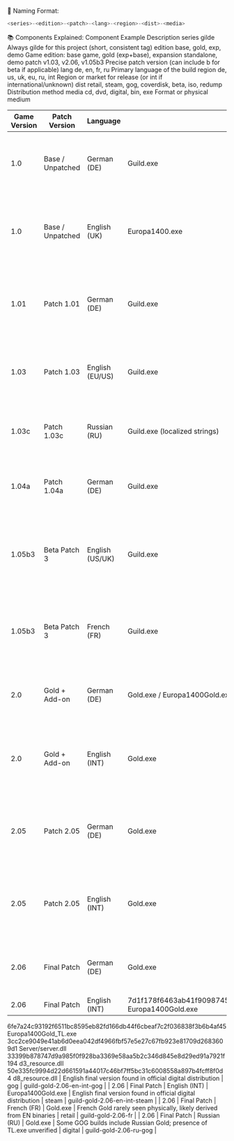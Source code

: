 🧱 Naming Format:
```php
<series>-<edition>-<patch>-<lang>-<region>-<dist>-<media>
```

📚 Components Explained:
Component	Example	Description
series	gilde	Always gilde for this project (short, consistent tag)
edition	base, gold, exp, demo	Game edition: base game, gold (exp+base), expansion standalone, demo
patch	v1.03, v2.06, v1.05b3	Precise patch version (can include b for beta if applicable)
lang	de, en, fr, ru	Primary language of the build
region	de, us, uk, eu, ru, int	Region or market for release (or int if international/unknown)
dist	retail, steam, gog, coverdisk, beta, iso, redump	Distribution method
media	cd, dvd, digital, bin, exe	Format or physical medium



| Game Version | Patch Version    | Language       | Main EXE                        | Notes                                                                                       | Media   | Identifier                        |
|--------------|------------------|----------------|----------------------------------|---------------------------------------------------------------------------------------------|---------|-----------------------------------|
| 1.0          | Base / Unpatched | German (DE)    | Guild.exe                        | Original retail DE release; no TL.exe or Server.dll observed in early builds               | retail  | guild-base-1.0-de                 |
| 1.0          | Base / Unpatched | English (UK)   | Europa1400.exe                   | Early JoWooD UK release; renamed main EXE; no TL or server files present                   | retail  | guild-base-1.0-en-uk              |
| 1.01         | Patch 1.01       | German (DE)    | Guild.exe                        | Minor updates; not widespread, usually overwritten by later patches                        | patch   | guild-base-1.01-de                |
| 1.03         | Patch 1.03       | English (EU/US)| Guild.exe                        | Shipped in UK/US boxed editions; server.dll present for LAN play                           | retail  | guild-base-1.03-en-int            |
| 1.03c        | Patch 1.03c      | Russian (RU)   | Guild.exe (localized strings)    | Custom Russian translation & localized build from Russobit-M                               | retail  | guild-base-1.03c-ru               |
| 1.04a        | Patch 1.04a      | German (DE)    | Guild.exe                        | Released shortly before add-on launch; improved voice files                                | patch   | guild-base-1.04a-de               |
| 1.05b3       | Beta Patch 3     | English (US/UK)| Guild.exe                        | Final patch for base game (Beta); widely used in GOG/Steam classic releases                | patch   | guild-base-1.05b3-en-int          |
| 1.05b3       | Beta Patch 3     | French (FR)    | Guild.exe                        | Rare French-language Beta patch, available via forums (JoWooD France)                      | patch   | guild-base-1.05b3-fr              |
| 2.0          | Gold + Add-on    | German (DE)    | Gold.exe / Europa1400Gold.exe   | Base expansion release; no TL.exe observed yet                                              | retail  | guild-gold-2.0-de                 |
| 2.0          | Gold + Add-on    | English (INT)  | Gold.exe                         | Some international discs labeled “Gold”; includes merged content                           | retail  | guild-gold-2.0-en-int             |
| 2.05         | Patch 2.05       | German (DE)    | Gold.exe                         | Some DE versions shipped with TL.exe optimized for hardware T&L                            | patch   | guild-gold-2.05-de                |
| 2.05         | Patch 2.05       | English (INT)  | Gold.exe                         | Some EN builds included TL.exe, others did not (regional variance)                         | patch   | guild-gold-2.05-en-int            |
| 2.06         | Final Patch      | German (DE)    | Gold.exe                         | Final and most stable version; used by Steam, GOG, etc.                                    | patch   | guild-gold-2.06-de                |
| 2.06         | Final Patch      | English (INT)  | 7d1f178f6463ab41f90987451187a93056814293832a5d2c76444dbd087e3ae8  Europa1400Gold.exe
6fe7a24c93192f6511bc8595eb82fd166db44f6cbeaf7c2f036838f3b6b4af45  Europa1400Gold_TL.exe
3cc2ce9049e41ab6d0eea042df4966fbf57e5e27c67fb923e81709d2683609d1  Server/server.dll
33399b878747d9a985f0f928ba3369e58aa5b2c346d845e8d29ed91a7921f194  d3_resource.dll
50e335fc9994d22d661591a44017c46bf7ff5bc31c6008558a897b4fcff8f0d4  d8_resource.dll
              | English final version found in official digital distribution                               | gog     | guild-gold-2.06-en-int-gog        |
| 2.06         | Final Patch      | English (INT)  | Europa1400Gold.exe              | English final version found in official digital distribution                               | steam   | guild-gold-2.06-en-int-steam      |
| 2.06         | Final Patch      | French (FR)    | Gold.exe                         | French Gold rarely seen physically, likely derived from EN binaries                        | retail  | guild-gold-2.06-fr                |
| 2.06         | Final Patch      | Russian (RU)   | Gold.exe                         | Some GOG builds include Russian Gold; presence of TL.exe unverified                        | digital | guild-gold-2.06-ru-gog            |
